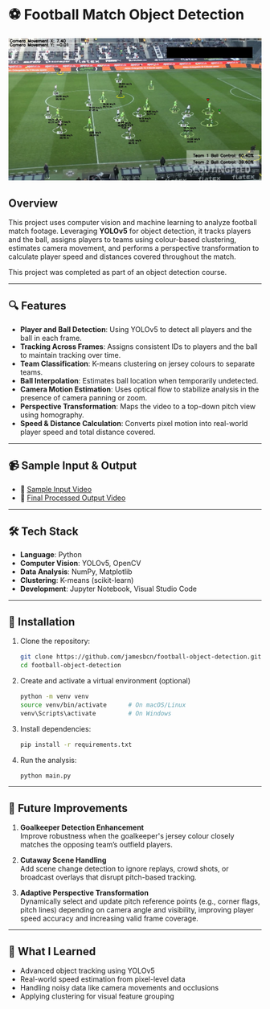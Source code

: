 
# ⚽ Football Match Object Detection

![Final Output Screenshot](https://github.com/jamesbcn/football-object-detection/blob/main/screenshot.png)

## Overview

This project uses computer vision and machine learning to analyze football match footage. Leveraging **YOLOv5** for object detection, it tracks players and the ball, assigns players to teams using colour-based clustering, estimates camera movement, and performs a perspective transformation to calculate player speed and distances covered throughout the match.

This project was completed as part of an object detection course.

---

## 🔍 Features

- **Player and Ball Detection**: Using YOLOv5 to detect all players and the ball in each frame.
- **Tracking Across Frames**: Assigns consistent IDs to players and the ball to maintain tracking over time.
- **Team Classification**: K-means clustering on jersey colours to separate teams.
- **Ball Interpolation**: Estimates ball location when temporarily undetected.
- **Camera Motion Estimation**: Uses optical flow to stabilize analysis in the presence of camera panning or zoom.
- **Perspective Transformation**: Maps the video to a top-down pitch view using homography.
- **Speed & Distance Calculation**: Converts pixel motion into real-world player speed and total distance covered.

---

## 📹 Sample Input & Output

- 🔗 [Sample Input Video](https://drive.google.com/file/d/1uf2J619om7qdJTWUVufbi9J7l7loluus/view?usp=sharing)  
- 🎥 [Final Processed Output Video](https://drive.google.com/file/d/1Phz1a9tf0buqNZhtOXROZeccWNmKoY9R/view?usp=sharing)

---

## 🛠️ Tech Stack

- **Language**: Python
- **Computer Vision**: YOLOv5, OpenCV
- **Data Analysis**: NumPy, Matplotlib
- **Clustering**: K-means (scikit-learn)
- **Development**: Jupyter Notebook, Visual Studio Code

---

## 🚀 Installation

1. Clone the repository:

   ```bash
   git clone https://github.com/jamesbcn/football-object-detection.git
   cd football-object-detection
   ```

2. Create and activate a virtual environment (optional)

   ```bash
   python -m venv venv
   source venv/bin/activate      # On macOS/Linux
   venv\Scripts\activate         # On Windows
   ```

3. Install dependencies:

   ```bash
   pip install -r requirements.txt
   ```

4. Run the analysis:

   ```bash
   python main.py
   ```


---

## 🌟 Future Improvements

1. **Goalkeeper Detection Enhancement**  
   Improve robustness when the goalkeeper's jersey colour closely matches the opposing team’s outfield players.

2. **Cutaway Scene Handling**  
   Add scene change detection to ignore replays, crowd shots, or broadcast overlays that disrupt pitch-based tracking.

3. **Adaptive Perspective Transformation**  
   Dynamically select and update pitch reference points (e.g., corner flags, pitch lines) depending on camera angle and visibility, improving player speed accuracy and increasing valid frame coverage.

---

## 🧠 What I Learned

- Advanced object tracking using YOLOv5
- Real-world speed estimation from pixel-level data
- Handling noisy data like camera movements and occlusions
- Applying clustering for visual feature grouping
